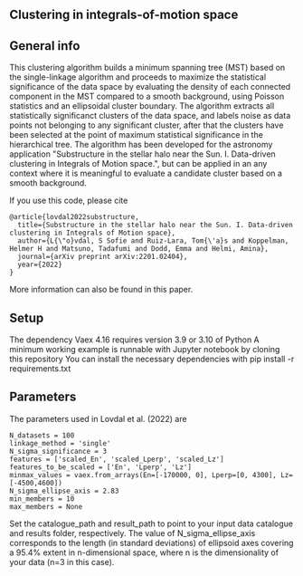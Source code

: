 ## Clustering in integrals-of-motion space

## General info
This clustering algorithm builds a minimum spanning tree (MST) based on the single-linkage algorithm and proceeds to maximize the statistical significance of the data space by evaluating the density of each connected component in the MST compared to a smooth background, using Poisson statistics and an ellipsoidal cluster boundary. The algorithm extracts all statistically significanct clusters of the data space, and labels noise as data points not belonging to any significant cluster, after that the clusters have been selected at the point of maximum statistical significance in the hierarchical tree. The algorithm has been developed for the astronomy application "Substructure in the stellar halo near the Sun. I. Data-driven clustering in Integrals of Motion space.", but can be applied in an any context where it is meaningful to evaluate a candidate cluster based on a smooth background.

If you use this code, please cite

```
@article{lovdal2022substructure,
  title={Substructure in the stellar halo near the Sun. I. Data-driven clustering in Integrals of Motion space},
  author={L{\"o}vdal, S Sofie and Ruiz-Lara, Tom{\'a}s and Koppelman, Helmer H and Matsuno, Tadafumi and Dodd, Emma and Helmi, Amina},
  journal={arXiv preprint arXiv:2201.02404},
  year={2022}
}
```

More information can also be found in this paper.
	
## Setup
The dependency Vaex 4.16 requires version 3.9 or 3.10 of Python
A minimum working example is runnable with Jupyter notebook by cloning this repository
You can install the necessary dependencies with pip install -r requirements.txt

## Parameters
The parameters used in Lovdal et al. (2022) are

```
N_datasets = 100
linkage_method = 'single'
N_sigma_significance = 3
features = ['scaled_En', 'scaled_Lperp', 'scaled_Lz']
features_to_be_scaled = ['En', 'Lperp', 'Lz']
minmax_values = vaex.from_arrays(En=[-170000, 0], Lperp=[0, 4300], Lz=[-4500,4600])
N_sigma_ellipse_axis = 2.83
min_members = 10
max_members = None
```

Set the catalogue_path and result_path to point to your input data catalogue and results folder, respectively.
The value of N_sigma_ellipse_axis corresponds to the length (in standard deviations) of ellipsoid axes covering a 95.4% extent in n-dimensional space, where n is the dimensionality of your data (n=3 in this case).
